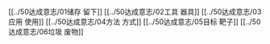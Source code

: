 [[../50达成意志/01储存 留下]]
[[../50达成意志/02工具 器具]]
[[../50达成意志/03应用 使用]]
[[../50达成意志/04方法 方式]]
[[../50达成意志/05目标 靶子]]
[[../50达成意志/06垃圾 废物]]